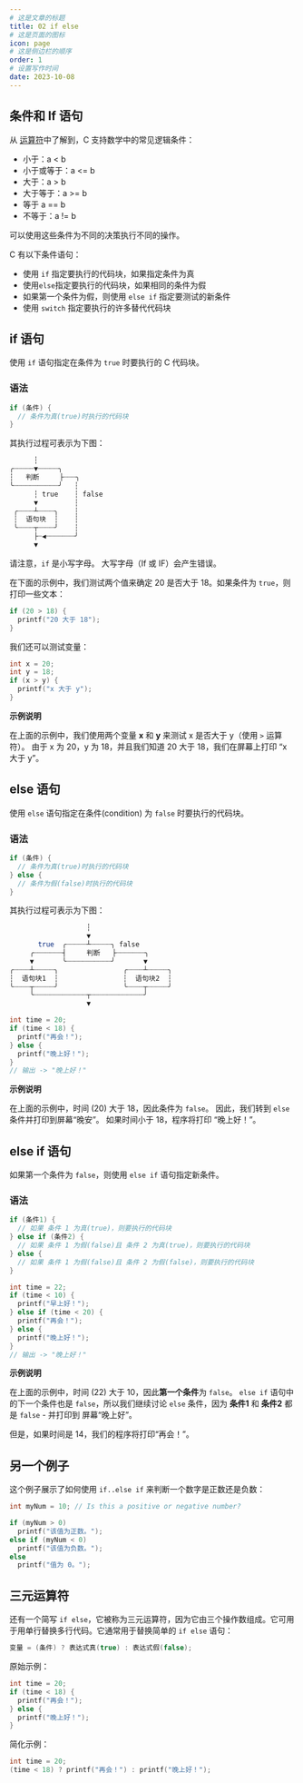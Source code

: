```yaml
---
# 这是文章的标题
title: 02 if else
# 这是页面的图标
icon: page
# 这是侧边栏的顺序
order: 1
# 设置写作时间
date: 2023-10-08
---
```

## 条件和 If 语句

从 [运算符](./01%20运算符.md)中了解到，C 支持数学中的常见逻辑条件：

* 小于：a < b
* 小于或等于：a <= b
* 大于：a > b
* 大于等于：a >= b
* 等于 a == b
* 不等于：a != b

可以使用这些条件为不同的决策执行不同的操作。

C 有以下条件语句：

* 使用 `if` 指定要执行的代码块，如果指定条件为真
* 使用`else`指定要执行的代码块，如果相同的条件为假
* 如果第一个条件为假，则使用 `else if` 指定要测试的新条件
* 使用 `switch` 指定要执行的许多替代代码块

## if 语句

使用 `if` 语句指定在条件为 `true` 时要执行的 C 代码块。

### 语法

```c
if (条件) {
  // 条件为真(true)时执行的代码块
}
```

其执行过程可表示为下图：

```bash
      ┆
╭┈┈┈┈┈▼┈┈┈┈┈╮ 
┆   判断     ├┈┈┈╮
╰┈┈┈┈┈┈┈┈┈┈┈╯   ┆
      ┆ true    ┆ false
      ▼         ┆
 ╭┈┈┈┈┴┈┈┈┈╮    ┆
 ┆  语句块  ┆    ┆
 ╰┈┈┈┈┬┈┈┈┈╯    ┆
      ├┈◀┈┈┈┈┈┈┈╯
      ▼
```


请注意，`if` 是小写字母。 大写字母（If 或 IF）会产生错误。

在下面的示例中，我们测试两个值来确定 20 是否大于 18。如果条件为 `true`，则打印一些文本：

```c
if (20 > 18) {
  printf("20 大于 18");
}
```

我们还可以测试变量：

```c
int x = 20;
int y = 18;
if (x > y) {
  printf("x 大于 y");
}
```

**示例说明**

在上面的示例中，我们使用两个变量 **x** 和 **y** 来测试 x 是否大于 y（使用 `>` 运算符）。 由于 x 为 20，y 为 18，并且我们知道 20 大于 18，我们在屏幕上打印 “x 大于 y”。

## else 语句

使用 `else` 语句指定在条件(condition) 为 `false` 时要执行的代码块。

### 语法

```c
if (条件) {
  // 条件为真(true)时执行的代码块
} else {
  // 条件为假(false)时执行的代码块
}
```

其执行过程可表示为下图：

```bash
                   ┆
                   ▼
       true  ╭┈┈┈┈┈┴┈┈┈┈┈╮ false
     ╭┈┈┈┈┈┈┈┤     判断   ├┈┈┈┈┈┈┈╮
     ▼       ╰┈┈┈┈┈┈┈┈┈┈┈╯       ▼
╭┈┈┈┈┴┈┈┈┈┈╮                ╭┈┈┈┈┴┈┈┈┈┈╮
┆  语句块1  ┆                ┆  语句块2  ┆
╰┈┈┈┈┬┈┈┈┈┈╯                ╰┈┈┈┈┬┈┈┈┈┈╯
     ╰┈┈┈┈┈┈┈┈┈┈┈┈┈┬┈┈┈┈┈┈┈┈┈┈┈┈┈╯
                   ▼
```

```c
int time = 20;
if (time < 18) {
  printf("再会！");
} else {
  printf("晚上好！");
}
// 输出 -> "晚上好！"
```

**示例说明**

在上面的示例中，时间 (20) 大于 18，因此条件为 `false`。 因此，我们转到 `else` 条件并打印到屏幕“晚安”。 如果时间小于 18，程序将打印 “晚上好！”。

## else if 语句

如果第一个条件为 `false`，则使用 `else if` 语句指定新条件。

### 语法

```c
if (条件1) {
  // 如果 条件 1 为真(true)，则要执行的代码块
} else if (条件2) {
  // 如果 条件 1 为假(false)且 条件 2 为真(true)，则要执行的代码块
} else {
  // 如果 条件 1 为假(false)且 条件 2 为假(false)，则要执行的代码块
}
```

```c
int time = 22;
if (time < 10) {
  printf("早上好！");
} else if (time < 20) {
  printf("再会！");
} else {
  printf("晚上好！");
}
// 输出 -> "晚上好！"
```

**示例说明**

在上面的示例中，时间 (22) 大于 10，因此**第一个条件**为 `false`。 `else if` 语句中的下一个条件也是 `false`，所以我们继续讨论 `else` 条件，因为 **条件1** 和 **条件2** 都是 `false` - 并打印到 屏幕“晚上好”。

但是，如果时间是 14，我们的程序将打印“再会！”。

## 另一个例子

这个例子展示了如何使用 `if..else if` 来判断一个数字是正数还是负数：

```c
int myNum = 10; // Is this a positive or negative number?

if (myNum > 0)
  printf("该值为正数。");
else if (myNum < 0)
  printf("该值为负数。");
else
  printf("值为 0。");
```

## 三元运算符

还有一个简写 `if else`，它被称为三元运算符，因为它由三个操作数组成。它可用于用单行替换多行代码。它通常用于替换简单的 `if else` 语句：

```c
变量 = (条件) ? 表达式真(true) : 表达式假(false);
```

原始示例：

```c
int time = 20;
if (time < 18) {
  printf("再会！");
} else {
  printf("晚上好！");
}
```

简化示例：

```c
int time = 20;
(time < 18) ? printf("再会！") : printf("晚上好！");
```